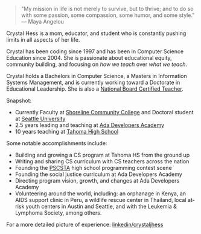 > "My mission in life is not merely to survive, but to thrive; and to do so with some passion, some compassion, some humor, and some style." — Maya Angelou

Crystal Hess is a mom, educator, and student who is constantly pushing limits in all aspects of her life.

Crystal has been coding since 1997 and has been in Computer Science Education since 2004. She is passionate about educational equity, community building, and focusing on _how we teach_ over _what we teach_.

Crystal holds a Bachelors in Computer Science, a Masters in Information Systems Management, and is currently working toward a Doctorate in Educational Leadership. She is also a [National Board Certified Teacher](http://nbpts.org).

Snapshot:
+ Currently Faculty at [Shoreline Community College](http://shoreline.edu) and Doctoral student at [Seattle University](http://seattleu.edu/education/edlr/)
+ 2.5 years leading and teaching at [Ada Developers Academy](http://adadevelopersacademy.org)
+ 10 years teaching at [Tahoma High School](http://tahomahigh.com)

Some notable accomplishments include:
+ Building and growing a CS program at Tahoma HS from the ground up
+ Writing and sharing CS curriculum with CS teachers across the nation
+ Founding the [PSCSTA](http://pscsta.org) high school programming contest scene
+ Founding the social justice curriculum at Ada Developers Academy
+ Directing program vision, growth, and changes at Ada Developers Academy
+ Volunteering around the world, including: an orphanage in Kenya, an AIDS support clinic in Peru, a wildlife rescue center in Thailand, local at-risk youth centers in Austin and Seattle, and with the Leukemia & Lymphoma Society, among others.

For a more detailed picture of experience: [linkedin/crystaljhess](http://linkedin.com/in/crystaljhess)
